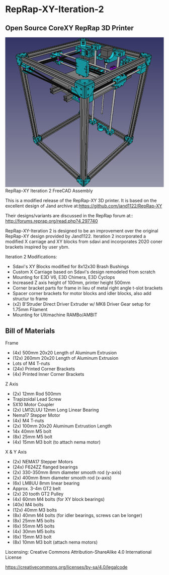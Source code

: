 # RepRap-XY-Iteration-2
## Open Source CoreXY RepRap 3D Printer
![RepRap-XY Iteration 2 Assembly](/Pictures/RepRapXYi2.png)
 RepRap-XY Iteration 2 FreeCAD Assembly

This is a modified release of the RepRap-XY 3D printer. It is based on the excellent design of Jand archive at:https://github.com/jand1122/RepRap-XY

Their designs/variants are discussed in the RepRap forum at:: http://forums.reprap.org/read.php?4,297740

RepRap-XY-Iteration 2 is designed to be an improvement over the original RepRap-XY design provided by Jand1122. Iteration 2 incorporated a modified X carriage and XY blocks from sdavi and incorporates 2020 coner brackets inspired by user ybm.

Iteration 2 Modifications:
- Sdavi's XY Blocks modified for 8x12x30 Brash Bushings
- Custom X Carriage based on Sdavi's design remodeled from scratch
- Mounting for E3D V6, E3D Chimera, E3D Cyclops 
- Increased Z axis height of 100mm, printer height 500mm
- Corner bracket parts for frame in lieu of metal right angle t-slot brackets
- Spacer corner brackets for motor blocks and idler blocks, also add structur to frame
- (x2) B'Struder Direct Driver Extruder w/ MK8 Driver Gear setup for 1.75mm Filament
- Mounting for Ultimachine RAMBo/AMBIT

## Bill of Materials

Frame
- (4x) 500mm 20x20 Length of Aluminum Extrusion
- (12x) 260mm 20x20 Length of Aluminum Extrusion
- Lots of M4 T-nuts
- (24x) Printed Corner Brackets
- (4x) Printed Inner Corner Brackets


Z Axis
- (2x) 12mm Rod 500mm
- Trapizoidal Lead Screw
- 5X10 Motor Coupler
- (2x) LM12LUU 12mm Long Linear Bearing
- Nema17 Stepper Motor
- (4x) M4 T-nuts
- (2x) 100mm 20x20 Aluminum Extrustion Length
- 14x 40mm M5 bolt
- (8x) 25mm M5 bolt
- (4x) 15mm M3 bolt (to attach nema motor)


X & Y Axis
- (2x) NEMA17 Stepper Motors
- (24x) F624ZZ flanged bearings
- (2x) 330-350mm 8mm diameter smooth rod (y-axis)
- (2x) 400mm 8mm diameter smooth rod (x-axis)
- (6x) LM8UU 8mm linear bearing
- Approx. 3-4m GT2 belt
- (2x) 20 tooth GT2 Pulley
- (4x) 60mm M4 bolts (for XY block bearings)
- (40x) M4 bolts
- (12x) 40mm M3 bolts
- (8x) 40mm M4 bolts (for idler bearings, screws can be longer)
- (8x) 25mm M5 bolts
- (6x) 55mm M5 bolts
- (4x) 30mm M5 bolts
- (6x) 15mm M3 bolt
- (8x) 10mm M3 bolt (attach nema motors)


Liscensing: 
Creative Commons Attribution-ShareAlike 4.0 International License

https://creativecommons.org/licenses/by-sa/4.0/legalcode
